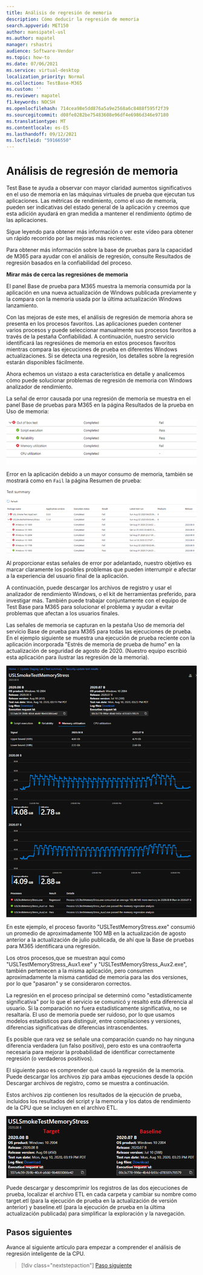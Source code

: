 ```yaml
---
title: Análisis de regresión de memoria
description: Cómo deducir la regresión de memoria
search.appverid: MET150
author: mansipatel-usl
ms.author: mapatel
manager: rshastri
audience: Software-Vendor
ms.topic: how-to
ms.date: 07/06/2021
ms.service: virtual-desktop
localization_priority: Normal
ms.collection: TestBase-M365
ms.custom: ''
ms.reviewer: mapatel
f1.keywords: NOCSH
ms.openlocfilehash: 714cea98e5dd876a5a9e2568a6c8488f595f2f39
ms.sourcegitcommit: d08fe0282be75483608e96df4e6986d346e97180
ms.translationtype: MT
ms.contentlocale: es-ES
ms.lasthandoff: 09/12/2021
ms.locfileid: "59166550"
---
```

# <a name="memory-regression-analysis"></a>Análisis de regresión de memoria

Test Base te ayuda a observar con mayor claridad aumentos significativos en el uso de memoria en las máquinas virtuales de prueba que ejecutan tus aplicaciones. Las métricas de rendimiento, como el uso de memoria, pueden ser indicativas del estado general de la aplicación y creemos que esta adición ayudará en gran medida a mantener el rendimiento óptimo de las aplicaciones.

Sigue leyendo para obtener más información o ver este vídeo para obtener un rápido recorrido por las mejoras más recientes. 

Para obtener más información sobre la base de pruebas para la capacidad de M365 para ayudar con el análisis de regresión, consulte Resultados de regresión basados en la confiabilidad del proceso.

<b>Mirar más de cerca las regresiónes de memoria</b>

El panel Base de prueba para M365 muestra la memoria consumida por la aplicación en una nueva actualización de Windows publicada previamente y la compara con la memoria usada por la última actualización Windows lanzamiento. 

Con las mejoras de este mes, el análisis de regresión de memoria ahora se presenta en los procesos favoritos. Las aplicaciones pueden contener varios procesos y puede seleccionar manualmente sus procesos favoritos a través de la pestaña Confiabilidad. A continuación, nuestro servicio identificará las regresiónes de memoria en estos procesos favoritos mientras compara las ejecuciones de prueba en diferentes Windows actualizaciones. Si se detecta una regresión, los detalles sobre la regresión estarán disponibles fácilmente.

Ahora echemos un vistazo a esta característica en detalle y analicemos cómo puede solucionar problemas de regresión de memoria con Windows analizador de rendimiento.

La señal de error causada por una regresión de memoria se muestra en el panel Base de pruebas para M365 en la página Resultados de la prueba en Uso de memoria:

![Resultados de uso de memoria.](Media/01_memory-utilization-results.png)


Error en la aplicación debido a un mayor consumo de memoria, también se mostrará como en ```Fail``` la página Resumen de prueba:

![Resultados de resumen de prueba.](Media/02_test-summary.png)

Al proporcionar estas señales de error por adelantado, nuestro objetivo es marcar claramente los posibles problemas que pueden interrumpir e afectar a la experiencia del usuario final de la aplicación. 

A continuación, puede descargar los archivos de registro y usar el analizador de rendimiento Windows, o el kit de herramientas preferido, para investigar más. También puede trabajar conjuntamente con el equipo de Test Base para M365 para solucionar el problema y ayudar a evitar problemas que afectan a los usuarios finales.

Las señales de memoria se capturan en la pestaña Uso de memoria del servicio Base de prueba para M365 para todas las ejecuciones de prueba. En el ejemplo siguiente se muestra una ejecución de prueba reciente con la aplicación incorporada "Estrés de memoria de prueba de humo" en la actualización de seguridad de agosto de 2020. (Nuestro equipo escribió esta aplicación para ilustrar las regresión de la memoria).

![Resultados de regresión de memoria.](Media/03_memory-regression%20comparison.png)

En este ejemplo, el proceso favorito "USLTestMemoryStress.exe" consumió un promedio de aproximadamente 100 MB en la actualización de agosto anterior a la actualización de julio publicada, de ahí que la Base de pruebas para M365 identificara una regresión. 

Los otros procesos,que se muestran aquí como "USLTestMemoryStress_Aux1.exe" y "USLTestMemoryStress_Aux2.exe", también pertenecen a la misma aplicación, pero consumen aproximadamente la misma cantidad de memoria para las dos versiones, por lo que "pasaron" y se consideraron correctos.

La regresión en el proceso principal se determinó como "estadísticamente significativa" por lo que el servicio se comunicó y resaltó esta diferencia al usuario. Si la comparación no fuera estadísticamente significativa, no se resaltaría. El uso de memoria puede ser ruidoso, por lo que usamos modelos estadísticos para distinguir, entre compilaciones y versiones, diferencias significativas de diferencias intrascendentes. 

Es posible que rara vez se señale una comparación cuando no hay ninguna diferencia verdadera (un falso positivo), pero esto es una contraoferta necesaria para mejorar la probabilidad de identificar correctamente regresión (o verdaderos positivos).

El siguiente paso es comprender qué causó la regresión de la memoria. Puede descargar los archivos zip para ambas ejecuciones desde la opción Descargar archivos de registro, como se muestra a continuación. 

Estos archivos zip contienen los resultados de la ejecución de prueba, incluidos los resultados del script y la memoria y los datos de rendimiento de la CPU que se incluyen en el archivo ETL.

![Archivos de prueba de regresión de memoria.](Media/04_memory-regression-test-files.png)

Puede descargar y descomprimir los registros de las dos ejecuciones de prueba, localizar el archivo ETL en cada carpeta y cambiar su nombre como target.etl (para la ejecución de prueba en la actualización de versión anterior) y baseline.etl (para la ejecución de prueba en la última actualización publicada) para simplificar la exploración y la navegación.
 
## <a name="next-steps"></a>Pasos siguientes

Avance al siguiente artículo para empezar a comprender el análisis de regresión inteligente de la CPU.
> [!div class="nextstepaction"]
> [Paso siguiente](cpu.md)

<!---
Add button for next page
-->
